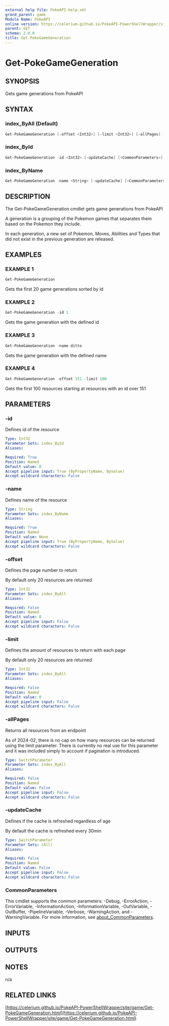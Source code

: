 ```yaml
---
external help file: PokeAPI-help.xml
grand_parent: game
Module Name: PokeAPI
online version: https://celerium.github.io/PokeAPI-PowerShellWrapper/site/game/Get-PokeGameGeneration.html
parent: GET
schema: 2.0.0
title: Get-PokeGameGeneration
---
```


# Get-PokeGameGeneration

## SYNOPSIS
Gets game generations from PokeAPI

## SYNTAX

### index_ByAll (Default)
```powershell
Get-PokeGameGeneration [-offset <Int32>] [-limit <Int32>] [-allPages] [-updateCache] [<CommonParameters>]
```

### index_ById
```powershell
Get-PokeGameGeneration -id <Int32> [-updateCache] [<CommonParameters>]
```

### index_ByName
```powershell
Get-PokeGameGeneration -name <String> [-updateCache] [<CommonParameters>]
```

## DESCRIPTION
The Get-PokeGameGeneration cmdlet gets game generations from PokeAPI

A generation is a grouping of the Pokemon games that separates them based
on the Pokemon they include.

In each generation, a new set of Pokemon, Moves, Abilities and Types that
did not exist in the previous generation are released.

## EXAMPLES

### EXAMPLE 1
```powershell
Get-PokeGameGeneration
```

Gets the first 20 game generations sorted by id

### EXAMPLE 2
```powershell
Get-PokeGameGeneration -id 1
```

Gets the game generation with the defined id

### EXAMPLE 3
```powershell
Get-PokeGameGeneration -name ditto
```

Gets the game generation with the defined name

### EXAMPLE 4
```powershell
Get-PokeGameGeneration -offset 151 -limit 100
```

Gets the first 100 resources starting at resources with
an id over 151

## PARAMETERS

### -id
Defines id of the resource

```yaml
Type: Int32
Parameter Sets: index_ById
Aliases:

Required: True
Position: Named
Default value: 0
Accept pipeline input: True (ByPropertyName, ByValue)
Accept wildcard characters: False
```

### -name
Defines name of the resource

```yaml
Type: String
Parameter Sets: index_ByName
Aliases:

Required: True
Position: Named
Default value: None
Accept pipeline input: True (ByPropertyName, ByValue)
Accept wildcard characters: False
```

### -offset
Defines the page number to return

By default only 20 resources are returned

```yaml
Type: Int32
Parameter Sets: index_ByAll
Aliases:

Required: False
Position: Named
Default value: 0
Accept pipeline input: False
Accept wildcard characters: False
```

### -limit
Defines the amount of resources to return with each page

By default only 20 resources are returned

```yaml
Type: Int32
Parameter Sets: index_ByAll
Aliases:

Required: False
Position: Named
Default value: 0
Accept pipeline input: False
Accept wildcard characters: False
```

### -allPages
Returns all resources from an endpoint

As of 2024-02, there is no cap on how many resources can be
returned using the limit parameter.
There is currently no real
use for this parameter and it was included simply to account if
pagination is introduced.

```yaml
Type: SwitchParameter
Parameter Sets: index_ByAll
Aliases:

Required: False
Position: Named
Default value: False
Accept pipeline input: False
Accept wildcard characters: False
```

### -updateCache
Defines if the cache is refreshed regardless of age

By default the cache is refreshed every 30min

```yaml
Type: SwitchParameter
Parameter Sets: (All)
Aliases:

Required: False
Position: Named
Default value: False
Accept pipeline input: False
Accept wildcard characters: False
```

### CommonParameters
This cmdlet supports the common parameters: -Debug, -ErrorAction, -ErrorVariable, -InformationAction, -InformationVariable, -OutVariable, -OutBuffer, -PipelineVariable, -Verbose, -WarningAction, and -WarningVariable. For more information, see [about_CommonParameters](http://go.microsoft.com/fwlink/?LinkID=113216).

## INPUTS

## OUTPUTS

## NOTES
n/a

## RELATED LINKS

[https://celerium.github.io/PokeAPI-PowerShellWrapper/site/game/Get-PokeGameGeneration.html](https://celerium.github.io/PokeAPI-PowerShellWrapper/site/game/Get-PokeGameGeneration.html)

